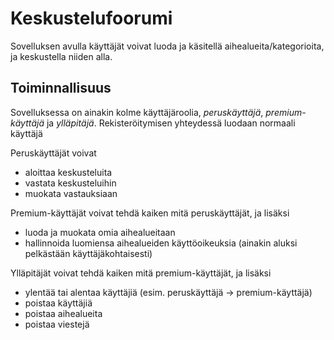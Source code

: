 # Keskustelufoorumi
Sovelluksen avulla käyttäjät voivat luoda ja käsitellä aihealueita/kategorioita, ja keskustella niiden alla. 

## Toiminnallisuus
Sovelluksessa on ainakin kolme käyttäjäroolia, _peruskäyttäjä_, _premium-käyttäjä_ ja _ylläpitäjä_. Rekisteröitymisen yhteydessä luodaan normaali käyttäjä

Peruskäyttäjät voivat
- aloittaa keskusteluita
- vastata keskusteluihin
- muokata vastauksiaan

Premium-käyttäjät voivat tehdä kaiken mitä peruskäyttäjät, ja lisäksi
- luoda ja muokata omia aihealueitaan
- hallinnoida luomiensa aihealueiden käyttöoikeuksia (ainakin aluksi pelkästään käyttäjäkohtaisesti)

Ylläpitäjät voivat tehdä kaiken mitä premium-käyttäjät, ja lisäksi
- ylentää tai alentaa käyttäjiä (esim. peruskäyttäjä -> premium-käyttäjä)
- poistaa käyttäjiä
- poistaa aihealueita
- poistaa viestejä
